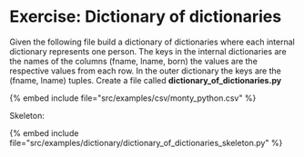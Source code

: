 # Exercise: Dictionary of dictionaries


Given the following file build a dictionary of dictionaries where each internal dictionary represents one person.
The keys in the internal dictionaries are the names of the columns (fname, lname, born) the values are the respective values from each row.
In the outer dictionary the keys are the (fname, lname) tuples.
Create a file called **dictionary_of_dictionaries.py**

{% embed include file="src/examples/csv/monty_python.csv" %}

Skeleton:

{% embed include file="src/examples/dictionary/dictionary_of_dictionaries_skeleton.py" %}



